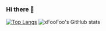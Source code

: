 ### Hi there 👋
[![Top Langs](https://github-readme-stats.vercel.app/api/top-langs/?username=xFooFoo&layout=compact&theme=midnight-purple)](https://github.com/xFooFoo/github-readme-stats)
![xFooFoo's GitHub stats](https://github-readme-stats.vercel.app/api?username=xFooFoo&theme=midnight-purple&show_icons=true&hide=issues)

